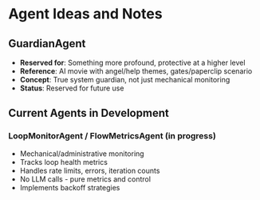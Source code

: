 # Agent Ideas and Notes

## GuardianAgent
- **Reserved for**: Something more profound, protective at a higher level
- **Reference**: AI movie with angel/help themes, gates/paperclip scenario
- **Concept**: True system guardian, not just mechanical monitoring
- **Status**: Reserved for future use

## Current Agents in Development

### LoopMonitorAgent / FlowMetricsAgent (in progress)
- Mechanical/administrative monitoring
- Tracks loop health metrics
- Handles rate limits, errors, iteration counts
- No LLM calls - pure metrics and control
- Implements backoff strategies